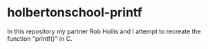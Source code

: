 # holbertonschool-printf
In this repository my partner Rob Hollis and I attempt to recreate the function "printf()" in C. 
